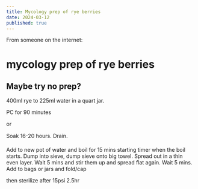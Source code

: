 ```yaml
---
title: Mycology prep of rye berries
date: 2024-03-12
published: true
---
```


From someone on the internet:

# mycology prep of rye berries



## Maybe try no prep? 
400ml rye to
225ml water in a quart jar. 

PC for 90 minutes

or 

Soak 16-20 hours. Drain. 

Add to new pot of water and boil for 15 mins starting timer when the boil starts. Dump into sieve, dump sieve onto big towel. Spread out in a thin even layer. Wait 5 mins and stir them up and spread flat again. Wait 5 mins. Add to bags or jars and fold/cap

then sterilize after  15psi 2.5hr


